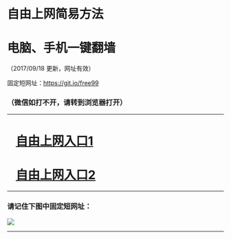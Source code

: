 ﻿# 自由上网简易方法

# 电脑、手机一键翻墙

（2017/09/18 更新，网址有效）

固定短网址：https://git.io/free99

### （微信如打不开，请转到浏览器打开）


***





# &nbsp;&nbsp; <a href="http://ft342531836.fwq-tz1005.info/fwqtz01.html?t=09180011991 " target="_blank">自由上网入口1</a>
# &nbsp;&nbsp; <a href="http://ft702232558.fwq-tz1006.info/fwqtz02.html?t=091800114043 " target="_blank">自由上网入口2</a>
***

### 请记住下图中固定短网址：

<img src="https://s3-us-west-2.amazonaws.com/fwq-1001/yjfq-20170905okok.png" /> 


***

